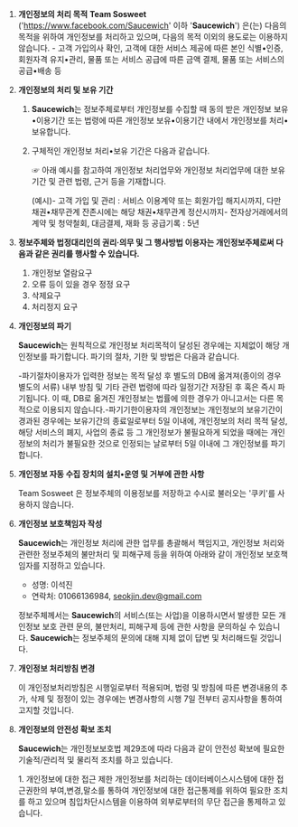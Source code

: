 1. **개인정보의 처리 목적** **Team Sosweet** ('https://www.facebook.com/Saucewich' 이하 '**Saucewich**') 은(는) 다음의 목적을 위하여 개인정보를 처리하고 있으며, 다음의 목적 이외의 용도로는 이용하지 않습니다. - 고객 가입의사 확인, 고객에 대한 서비스 제공에 따른 본인 식별•인증, 회원자격 유지•관리, 물품 또는 서비스 공급에 따른 금액 결제, 물품 또는 서비스의 공급•배송 등

1. **개인정보의 처리 및 보유 기간**
    1. **Saucewich**는 정보주체로부터 개인정보를 수집할 때 동의 받은 개인정보 보유•이용기간 또는 법령에 따른 개인정보 보유•이용기간 내에서 개인정보를 처리•보유합니다.
    2. 구체적인 개인정보 처리•보유 기간은 다음과 같습니다.

        ☞ 아래 예시를 참고하여 개인정보 처리업무와 개인정보 처리업무에
        대한 보유기간 및 관련 법령, 근거 등을 기재합니다.

        (예시)- 고객 가입 및 관리 : 서비스 이용계약 또는 회원가입 해지시까지, 다만 채권•채무관계 잔존시에는 해당 채권•채무관계 정산시까지- 전자상거래에서의 계약 및 청약철회, 대금결제, 재화 등 공급기록 : 5년

1. **정보주체와 법정대리인의 권리·의무 및 그 행사방법 이용자는 개인정보주체로써 다음과 같은 권리를 행사할 수 있습니다.**
    1. 개인정보 열람요구
    1. 오류 등이 있을 경우 정정 요구
    1. 삭제요구
    1. 처리정지 요구

1. **개인정보의 파기**

    **Saucewich**는 원칙적으로 개인정보 처리목적이 달성된 경우에는 지체없이 해당 개인정보를 파기합니다. 파기의 절차, 기한 및 방법은 다음과 같습니다.

    -파기절차이용자가 입력한 정보는 목적 달성 후 별도의 DB에 옮겨져(종이의 경우 별도의 서류) 내부 방침 및 기타 관련 법령에 따라 일정기간 저장된 후 혹은 즉시 파기됩니다. 이 때, DB로 옮겨진 개인정보는 법률에 의한 경우가 아니고서는 다른 목적으로 이용되지 않습니다.-파기기한이용자의 개인정보는 개인정보의 보유기간이 경과된 경우에는 보유기간의 종료일로부터 5일 이내에, 개인정보의 처리 목적 달성, 해당 서비스의 폐지, 사업의 종료 등 그 개인정보가 불필요하게 되었을 때에는 개인정보의 처리가 불필요한 것으로 인정되는 날로부터 5일 이내에 그 개인정보를 파기합니다.

1. **개인정보 자동 수집 장치의 설치•운영 및 거부에 관한 사항**

    Team Sosweet 은 정보주체의 이용정보를 저장하고 수시로 불러오는 '쿠키'를 사용하지 않습니다.

1. **개인정보 보호책임자 작성**

    **Saucewich**는 개인정보 처리에 관한 업무를 총괄해서 책임지고, 개인정보 처리와 관련한 정보주체의 불만처리 및 피해구제 등을 위하여 아래와 같이 개인정보 보호책임자를 지정하고 있습니다.

    * 성명: 이석진
    * 연락처: 01066136984, seokjin.dev@gmail.com

    정보주체께서는 **Saucewich**의 서비스(또는 사업)을 이용하시면서 발생한 모든 개인정보 보호 관련 문의, 불만처리, 피해구제 등에 관한 사항을 문의하실 수 있습니다. **Saucewich**는 정보주체의 문의에 대해 지체 없이 답변 및 처리해드릴 것입니다.

1. **개인정보 처리방침 변경**

    이 개인정보처리방침은 시행일로부터 적용되며, 법령 및 방침에 따른 변경내용의 추가, 삭제 및 정정이 있는 경우에는 변경사항의 시행 7일 전부터 공지사항을 통하여 고지할 것입니다.

1. **개인정보의 안전성 확보 조치**

    **Saucewich**는 개인정보보호법 제29조에 따라 다음과 같이 안전성 확보에 필요한 기술적/관리적 및 물리적 조치를 하고 있습니다.

    ​1. 개인정보에 대한 접근 제한 개인정보를 처리하는 데이터베이스시스템에
    대한 접근권한의 부여,변경,말소를 통하여 개인정보에 대한 접근통제를
    위하여 필요한 조치를 하고 있으며 침입차단시스템을 이용하여 외부로부터의
    무단 접근을 통제하고 있습니다.
